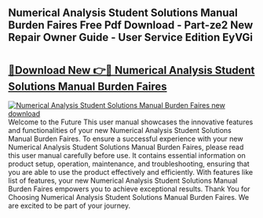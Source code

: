 ## Numerical Analysis Student Solutions Manual Burden Faires Free Pdf Download - Part-ze2 New Repair Owner Guide - User Service Edition EyVGi

# <h2><a href="http://bc6791.oget.top/?id=Numerical+Analysis+Student+Solutions+Manual+Burden+Faires">🔗Download New 👉🔴 Numerical Analysis Student Solutions Manual Burden Faires</a></h2>

[![Numerical Analysis Student Solutions Manual Burden Faires new download](https://i.imgur.com/5g1atiW.png)](http://bc6791.oget.top/?id=Numerical+Analysis+Student+Solutions+Manual+Burden+Faires)
Welcome to the Future This user manual showcases the innovative features and functionalities of your new Numerical Analysis Student Solutions Manual Burden Faires. To ensure a successful experience with your new Numerical Analysis Student Solutions Manual Burden Faires, please read this user manual carefully before use. It contains essential information on product setup, operation, maintenance, and troubleshooting, ensuring that you are able to use the product effectively and efficiently. With features like list of features, your new Numerical Analysis Student Solutions Manual Burden Faires empowers you to achieve exceptional results. Thank You for Choosing Numerical Analysis Student Solutions Manual Burden Faires. We are excited to be part of your journey.
